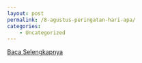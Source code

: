 ```yaml
---
layout: post
permalink: /8-agustus-peringatan-hari-apa/
categories:
    - Uncategorized
---
```


[Baca Selengkapnya](/09)
